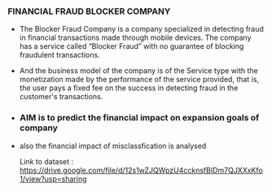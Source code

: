 ### FINANCIAL FRAUD BLOCKER COMPANY
* The Blocker Fraud Company is a company specialized in detecting fraud in financial transactions made through mobile devices. The company has a service called “Blocker Fraud” with no guarantee of blocking fraudulent transactions.

* And the business model of the company is of the Service type with the monetization made by the performance of the service provided, that is, the user pays a fixed fee on the success in detecting fraud in the customer's transactions.

* ### AIM is to predict the financial impact on expansion goals of company
- also the financial impact of misclassfication is analysed


  Link to dataset : https://drive.google.com/file/d/12s1wZJQWpzU4ccknsfBIDm7QJXXxKfo1/view?usp=sharing
